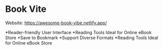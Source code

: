 # Book Vite

Website: https://awesome-book-vibe.netlify.app/

\*Reader-friendly User Interface
\*Reading Tools Ideal for Online eBook Store
\*Save to Bookmark
\*Support Diverse Formats
\*Reading Tools Ideal for Online eBook Store
